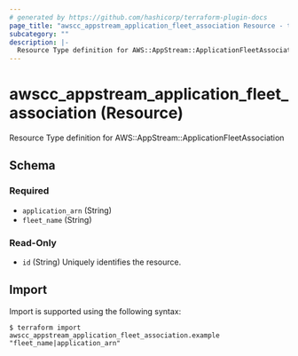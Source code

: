 ```yaml
---
# generated by https://github.com/hashicorp/terraform-plugin-docs
page_title: "awscc_appstream_application_fleet_association Resource - terraform-provider-awscc"
subcategory: ""
description: |-
  Resource Type definition for AWS::AppStream::ApplicationFleetAssociation
---
```


# awscc_appstream_application_fleet_association (Resource)

Resource Type definition for AWS::AppStream::ApplicationFleetAssociation



<!-- schema generated by tfplugindocs -->
## Schema

### Required

- `application_arn` (String)
- `fleet_name` (String)

### Read-Only

- `id` (String) Uniquely identifies the resource.

## Import

Import is supported using the following syntax:

```shell
$ terraform import awscc_appstream_application_fleet_association.example "fleet_name|application_arn"
```
